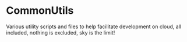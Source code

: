 # CommonUtils

Various utility scripts and files to help facilitate development on cloud, all included, nothing is excluded, sky is the limit!
